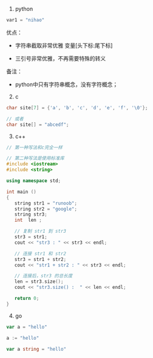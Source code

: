 1. python

```python
var1 = "nihao"
```

优点：
- 字符串截取非常优雅
变量[头下标:尾下标]

- 三引号非常优雅，不再需要特殊的转义

备注：
- python中只有字符串概念，没有字符概念；

2. c
```c
char site[7] = {'a', 'b', 'c', 'd', 'e', 'f', '\0'};

// 或者
char site[] = "abcedf";
```

3. c++
```c++
// 第一种写法和c完全一样

// 第二种写法是使用标准库
#include <iostream>
#include <string>

using namespace std;

int main ()
{
   string str1 = "runoob";
   string str2 = "google";
   string str3;
   int  len ;

   // 复制 str1 到 str3
   str3 = str1;
   cout << "str3 : " << str3 << endl;

   // 连接 str1 和 str2
   str3 = str1 + str2;
   cout << "str1 + str2 : " << str3 << endl;

   // 连接后，str3 的总长度
   len = str3.size();
   cout << "str3.size() :  " << len << endl;

   return 0;
}
```

4. go
```go
var a = "hello"

a := "hello"

var a string = "hello"
```
